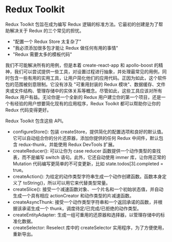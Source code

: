 # Redux Toolkit

Redux Toolkit 包旨在成为编写 Redux 逻辑的标准方法。它最初的创建是为了帮助解决关于 Redux 的三个常见的担忧。

- "配置一个 Redux Store 太复杂了"
- "我必须添加很多包才能让 Redux 做任何有用的事情"
- "Redux 需要太多的模板代码"

我们不可能解决所有的用例，但是本着 create-react-app 和 apollo-boost 的精神，我们可以尝试提供一些工具，对设置过程进行抽象，并处理最常见的用例，同时包含一些有用的实用工具，让用户简化他们的应用代码。正因为如此，这个软件包的范围被刻意限制。它没有涉及 "可重用封装的 Redux 模块"、数据缓存、文件夹或文件结构、管理存储中的实体关系等概念。尽管如此，这些工具应该对所有 Redux 用户有益。无论你是一个全新的 Redux 用户建立你的第一个项目，还是一个有经验的用户想要简化现有的应用程序，Redux Toolkit 都可以帮助你让你的 Redux 代码变得更好。

Redux Toolkit 包含这些 API。

- configureStore(): 包装 createStore，提供简化的配置选项和良好的默认值。它可以自动组合你的分片还原器，添加你提供的任何 Redux 中间件，默认包含 redux-thunk，并能使用 Redux DevTools 扩展。
- createReducer(): 可以让你为 case reducer 函数提供一个动作类型的查找表，而不是编写 switch 语句。此外，它还自动使用 immer 库，让你用正常的 Mutation 代码编写更简单的不可变更新，比如 state.todos[3].completed = true。
- createAction(): 为给定的动作类型字符串生成一个动作创建函数。函数本身定义了 toString()，所以可以用它来代替类型常量。
- createSlice(): 接受一个减速函数对象、一个片名和一个初始状态值，并自动生成一个具有相应 actionCreator 和动作类型的片减速函数。
- createAsyncThunk: 接受一个动作类型字符串和一个返回承诺的函数，并根据该承诺生成一个 thunk，调度待定/已完成/已拒绝的动作类型。
- createEntityAdapter: 生成一组可重用的还原器和选择器，以管理存储中的标准化数据。
- createSelector: Reselect 库中的 createSelector 实用程序，为了方便使用，重新导出。
